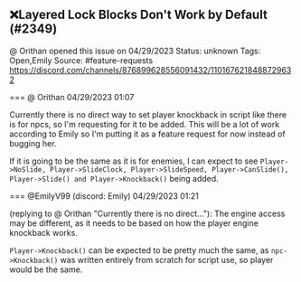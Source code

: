 ## ❌Layered Lock Blocks Don't Work by Default (#2349)
@ Orithan opened this issue on 04/29/2023
Status: unknown
Tags: Open,Emily
Source: #feature-requests https://discord.com/channels/876899628556091432/1101676218488729632


=== @ Orithan 04/29/2023 01:07

Currently there is no direct way to set player knockback in script like there is for npcs, so I'm requesting for it to be added. This will be a lot of work according to Emily so I'm putting it as a feature request for now instead of bugging her.

If it is going to be the same as it is for enemies, I can expect to see ``Player->NoSlide, Player->SlideClock, Player->SlideSpeed, Player->CanSlide(), Player->Slide() and Player->Knockback()`` being added.

=== @EmilyV99 (discord: Emily) 04/29/2023 01:21

(replying to @ Orithan "Currently there is no direct…"): The engine access may be different, as it needs to be based on how the player engine knockback works.

`Player->Knockback()` can be expected to be pretty much the same, as `npc->Knockback()` was written entirely from scratch for script use, so player would be the same.
